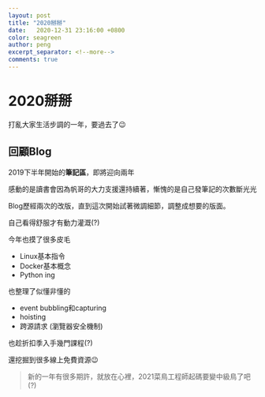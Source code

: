 ```yaml
---
layout: post
title: "2020掰掰"
date:   2020-12-31 23:16:00 +0800
color: seagreen
author: peng
excerpt_separator: <!--more-->
comments: true
---
```


# 2020掰掰

打亂大家生活步調的一年，要過去了😉
<!--more-->



## 回顧Blog

2019下半年開始的**筆記區**，即將迎向兩年

感動的是讀書會因為帆哥的大力支援還持續著，慚愧的是自己發筆記的次數斷光光

Blog歷經兩次的改版，直到這次開始試著微調細節，調整成想要的版面。

自己看得舒服才有動力灌溉(?)



今年也摸了很多皮毛

* Linux基本指令
* Docker基本概念
* Python ing

也整理了似懂非懂的

* event bubbling和capturing
* hoisting
* 跨源請求 (瀏覽器安全機制)

也趁折扣季入手幾門課程(?)

還挖掘到很多線上免費資源😉



> 新的一年有很多期許，就放在心裡，2021菜鳥工程師起碼要變中級鳥了吧(?)



